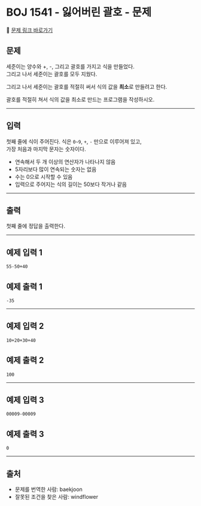 # BOJ 1541 - 잃어버린 괄호 - 문제

🔗 [문제 링크 바로가기](https://www.acmicpc.net/problem/1541)

## 문제

세준이는 양수와 +, -, 그리고 괄호를 가지고 식을 만들었다.  
그리고 나서 세준이는 괄호를 모두 지웠다.

그리고 나서 세준이는 괄호를 적절히 써서 식의 값을 **최소**로 만들려고 한다.

괄호를 적절히 쳐서 식의 값을 최소로 만드는 프로그램을 작성하시오.

---

## 입력

첫째 줄에 식이 주어진다. 식은 `0~9`, `+`, `-` 만으로 이루어져 있고,  
가장 처음과 마지막 문자는 숫자이다.

- 연속해서 두 개 이상의 연산자가 나타나지 않음
- 5자리보다 많이 연속되는 숫자는 없음
- 수는 0으로 시작할 수 있음
- 입력으로 주어지는 식의 길이는 50보다 작거나 같음

---

## 출력

첫째 줄에 정답을 출력한다.

---

## 예제 입력 1

```
55-50+40
```

## 예제 출력 1

```
-35
```

---

## 예제 입력 2

```
10+20+30+40
```

## 예제 출력 2

```
100
```

---

## 예제 입력 3

```
00009-00009
```

## 예제 출력 3

```
0
```

---

## 출처

- 문제를 번역한 사람: baekjoon
- 잘못된 조건을 찾은 사람: windflower
